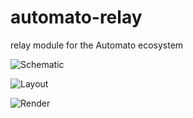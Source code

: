 # automato-relay
relay module for the Automato ecosystem

![Schematic](../assets/schematic_20210225.jpg?raw=true)

![Layout](../assets/layout_20210225.jpg?raw=true)

![Render](../assets/render_20210225.jpg?raw=true)
